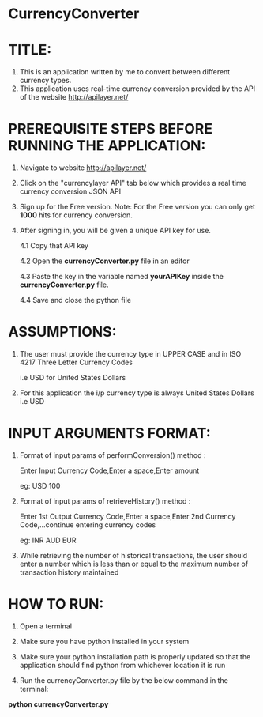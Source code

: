# CurrencyConverter

# TITLE: 
1. This is an application written by me to convert between different currency types.
2. This application uses real-time currency conversion provided by the API of the website http://apilayer.net/

# PREREQUISITE STEPS BEFORE RUNNING THE APPLICATION:
1. Navigate to website http://apilayer.net/
2. Click on the "currencylayer API" tab below which provides a real time currency conversion JSON API
3. Sign up for the Free version. Note: For the Free version you can only get <b>1000</b> hits for currency conversion.
4. After signing in, you will be given a unique API key for use.

   4.1 Copy that API key

   4.2 Open the <b>currencyConverter.py</b> file in an editor

   4.3 Paste the key in the variable named <b>yourAPIKey</b> inside the <b>currencyConverter.py</b> file.

   4.4 Save and close the python file

# ASSUMPTIONS:
1. The user must provide the currency type in UPPER CASE and in ISO 4217 Three Letter Currency Codes

     i.e USD for United States Dollars 
2. For this application the i/p currency type is always United States Dollars i.e USD


# INPUT ARGUMENTS FORMAT:

1. Format of input params of performConversion() method :

   Enter Input Currency Code,Enter a space,Enter amount
   
   eg: USD 100
2. Format of input params of retrieveHistory() method :

   Enter 1st Output Currency Code,Enter a space,Enter 2nd Currency Code,...continue entering currency codes
   
   eg: INR AUD EUR
   
3. While retrieving the number of historical transactions, the user should enter a number which is less than or equal to the maximum number of transaction history maintained

# HOW TO RUN:

1. Open a terminal

2. Make sure you have python installed in your system 

3. Make sure your python installation path is properly updated so that the application should find python from whichever location it is run

4. Run the currencyConverter.py file by the below command in the terminal:

<b>python currencyConverter.py</b>
